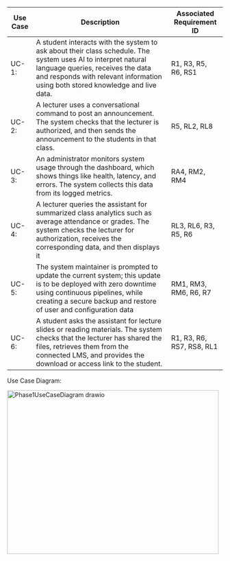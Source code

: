 | Use Case  | Description | Associated Requirement ID |
| --------- | ----------  | ------------------------- |
| UC-1:     | A student interacts with the system to ask about their class schedule. The system uses AI to interpret natural language queries, receives the data and responds with relevant information using both stored knowledge and live data. | R1, R3, R5, R6, RS1 |
| UC-2:     | A lecturer uses a conversational command to post an announcement. The system checks that the lecturer is authorized, and then sends the announcement to the students in that class. | R5, RL2, RL8 |
| UC-3:     | An administrator monitors system usage through the dashboard, which shows things like health, latency, and errors. The system collects this data from its logged metrics. | RA4, RM2, RM4 |
| UC-4:     | A lecturer queries the assistant for summarized class analytics such as average attendance or grades. The system checks the lecturer for authorization, receives the corresponding data, and then displays it | RL3, RL6, R3, R5, R6 |
| UC-5:     | The system maintainer is prompted to update the current system; this update is to be deployed with zero downtime using continuous pipelines, while creating a secure backup and restore of user and configuration data | RM1, RM3, RM6, R6, R7 |
| UC-6:     | A student asks the assistant for lecture slides or reading materials. The system checks that the lecturer has shared the files, retrieves them from the connected LMS, and provides the download or access link to the student. | R1, R3, R6, RS7, RS8, RL1|

Use Case Diagram:

<img width="494" height="382" alt="Phase1UseCaseDiagram drawio" src="https://github.com/user-attachments/assets/75548235-e10e-4afa-b4b4-9b5ecd15b67d" />
